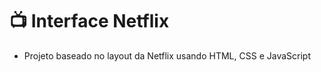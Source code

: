 # :tv: Interface Netflix 

- Projeto baseado no layout da Netflix usando HTML, CSS e JavaScript 

  